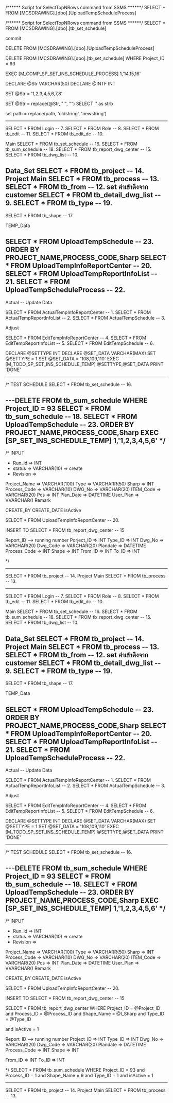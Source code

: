 /****** Script for SelectTopNRows command from SSMS  ******/
SELECT *
  FROM [MCSDRAWING].[dbo].[UploadTempScheduleProcess]

  /****** Script for SelectTopNRows command from SSMS  ******/
SELECT *
 FROM [MCSDRAWING].[dbo].[tb_set_schedule]

 commit

 DELETE FROM [MCSDRAWING].[dbo].[UploadTempScheduleProcess]

 DELETE FROM [MCSDRAWING].[dbo].[tb_set_schedule]
 WHERE Project_ID = 93

 EXEC [M_COMP_SP_SET_INS_SCHEDULE_PROCESS] 1,'14,15,16'


DECLARE @Str VARCHAR(50)
DECLARE @INTF INT

SET @Str = '1,2,3,4,5,6,7,8'

SET @Str = replace(@Str, "'", "")
SELECT  '' as strb

set path = replace(path, 'oldstring', 'newstring')

-----------------------------------------------------

SELECT * FROM Login -- 7.
SELECT * FROM Role -- 8.
SELECT * FROM tb_edit -- 11.
SELECT * FROM tb_edit_dc -- 10.

Main
SELECT * FROM tb_set_schedule -- 16.
SELECT * FROM tb_sum_schedule -- 18.
SELECT * FROM tb_report_dwg_center -- 15.
SELECT * FROM tb_dwg_list -- 10.


Data_Set
SELECT * FROM tb_project -- 14. Project Main
SELECT * FROM tb_process -- 13.
SELECT * FROM tb_from -- 12. set ค่าเข้าดึงจาก customer
SELECT * FROM tb_detail_dwg_list -- 9.
SELECT * FROM tb_type -- 19.
----
SELECT * FROM tb_shape -- 17.

TEMP_Data

SELECT * FROM UploadTempSchedule -- 23. ORDER BY PROJECT_NAME,PROCESS_CODE,Sharp
SELECT * FROM UploadTempInfoReportCenter -- 20.
SELECT * FROM UploadTempReportInfoList -- 21.
SELECT * FROM UploadTempScheduleProcess -- 22.
--------------
Actual -- Update Data

SELECT * FROM ActualTempInfoReportCenter -- 1.
SELECT * FROM ActualTempReportInfoList -- 2.
SELECT * FROM ActualTempSchedule -- 3.

Adjust

SELECT * FROM EditTempInfoReportCenter -- 4.
SELECT * FROM EditTempReportInfoList -- 5.
SELECT * FROM EditTempSchedule -- 6.


DECLARE @SETTYPE INT
DECLARE @SET_DATA VARCHAR(MAX)
SET @SETTYPE = 1
SET @SET_DATA = '108,109,110'
EXEC [M_TODO_SP_SET_INS_SCHEDULE_TEMP] @SETTYPE,@SET_DATA
PRINT 'DONE'


----------------------------------
/*
TEST SCHEDULE
SELECT * FROM tb_set_schedule -- 16.

---DELETE FROM tb_sum_schedule WHERE Project_ID = 93
SELECT * FROM tb_sum_schedule -- 18.
SELECT * FROM UploadTempSchedule -- 23. ORDER BY PROJECT_NAME,PROCESS_CODE,Sharp
EXEC [SP_SET_INS_SCHEDULE_TEMP] 1,'1,2,3,4,5,6'
*/
--------------------------------------------
/*
INPUT

- Run_id => INT
- status => VARCHAR(10) => create
- Revision =>

Project_Name => VARCHAR(100)
Type	=> VARCHARR(50)
Sharp	=> INT
Process_Code => VARCHAR(10)
DWG_No	=> VARCHAR(20)
ITEM_Code	=> VARCHAR(20)
Pcs	=> INT
Plan_Date => DATETIME
User_Plan => VVARCHAR()
Remark

CREATE_BY
CREATE_DATE
isActive

SELECT * FROM UploadTempInfoReportCenter -- 20.

INSERT TO
SELECT * FROM tb_report_dwg_center -- 15

Report_ID --> running number
Porject_ID => INT
Type_ID => INT
Dwg_No => VARCHAR(20)
Dwg_Code => VARCHAR(20)
Plandate => DATETIME
Process_Code => INT
Shape => INT
From_ID => INT
To_ID => INT



*/


------------------------------------------------------------

SELECT * FROM tb_project -- 14. Project Main
SELECT * FROM tb_process -- 13.


-------------------------------


SELECT * FROM Login -- 7.
SELECT * FROM Role -- 8.
SELECT * FROM tb_edit -- 11.
SELECT * FROM tb_edit_dc -- 10.

Main
SELECT * FROM tb_set_schedule -- 16.
SELECT * FROM tb_sum_schedule -- 18.
SELECT * FROM tb_report_dwg_center -- 15.
SELECT * FROM tb_dwg_list -- 10.


Data_Set
SELECT * FROM tb_project -- 14. Project Main
SELECT * FROM tb_process -- 13.
SELECT * FROM tb_from -- 12. set ค่าเข้าดึงจาก customer
SELECT * FROM tb_detail_dwg_list -- 9.
SELECT * FROM tb_type -- 19.
----
SELECT * FROM tb_shape -- 17.

TEMP_Data

SELECT * FROM UploadTempSchedule -- 23. ORDER BY PROJECT_NAME,PROCESS_CODE,Sharp
SELECT * FROM UploadTempInfoReportCenter -- 20.
SELECT * FROM UploadTempReportInfoList -- 21.
SELECT * FROM UploadTempScheduleProcess -- 22.
--------------
Actual -- Update Data

SELECT * FROM ActualTempInfoReportCenter -- 1.
SELECT * FROM ActualTempReportInfoList -- 2.
SELECT * FROM ActualTempSchedule -- 3.

Adjust

SELECT * FROM EditTempInfoReportCenter -- 4.
SELECT * FROM EditTempReportInfoList -- 5.
SELECT * FROM EditTempSchedule -- 6.


DECLARE @SETTYPE INT
DECLARE @SET_DATA VARCHAR(MAX)
SET @SETTYPE = 1
SET @SET_DATA = '108,109,110'
EXEC [M_TODO_SP_SET_INS_SCHEDULE_TEMP] @SETTYPE,@SET_DATA
PRINT 'DONE'


----------------------------------
/*
TEST SCHEDULE
SELECT * FROM tb_set_schedule -- 16.

---DELETE FROM tb_sum_schedule WHERE Project_ID = 93
SELECT * FROM tb_sum_schedule -- 18.
SELECT * FROM UploadTempSchedule -- 23. ORDER BY PROJECT_NAME,PROCESS_CODE,Sharp
EXEC [SP_SET_INS_SCHEDULE_TEMP] 1,'1,2,3,4,5,6'
*/
--------------------------------------------
/*
INPUT

- Run_id => INT
- status => VARCHAR(10) => create
- Revision =>

Project_Name => VARCHAR(100)
Type	=> VARCHARR(50)
Sharp	=> INT
Process_Code => VARCHAR(10)
DWG_No	=> VARCHAR(20)
ITEM_Code	=> VARCHAR(20)
Pcs	=> INT
Plan_Date => DATETIME
User_Plan => VVARCHAR()
Remark

CREATE_BY
CREATE_DATE
isActive

SELECT * FROM UploadTempInfoReportCenter -- 20.

INSERT TO
SELECT * FROM tb_report_dwg_center -- 15

SELECT * FROM tb_report_dwg_center
WHERE
Project_ID = @Project_ID
and Process_ID = @Process_ID
and Shape_Name = @I_Sharp
and Type_ID = @Type_ID

and isActive = 1


Report_ID --> running number
Project_ID => INT
Type_ID => INT
Dwg_No => VARCHAR(20)
Dwg_Code => VARCHAR(20)
Plandate => DATETIME
Process_Code => INT
Shape => INT

From_ID => INT
To_ID => INT



*/
SELECT * FROM tb_sum_schedule WHERE Project_ID = 93 and Process_ID = 1 and Shape_Name = 9 and Type_ID = 1 and isActive = 1

------------------------------------------------------------

SELECT * FROM tb_project -- 14. Project Main
SELECT * FROM tb_process -- 13.
